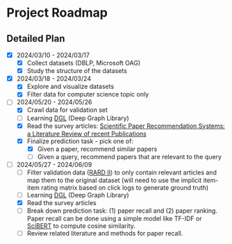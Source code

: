 # Project Roadmap

## Detailed Plan

* [X] 2024/03/10 - 2024/03/17
	* [X] Collect datasets (DBLP, Microsoft OAG)
	* [X] Study the structure of the datasets

* [X] 2024/03/18 - 2024/03/24
	* [X] Explore and visualize datasets
	* [X] Filter data for computer science topic only

* [ ] 2024/05/20 - 2024/05/26
	* [X] Crawl data for validation set
	* [ ] Learning [DGL](https://www.dgl.ai/) (Deep Graph Library)
	* [X] Read the survey articles: [Scientific Paper Recommendation Systems: a Literature Review of recent Publications](https://arxiv.org/abs/2201.00682)
	* [X] Finalize prediction task - pick one of:
		* [X] Given a paper, recommend similar papers
		* [ ] Given a query, recommend papers that are relevant to the query

* [ ] 2024/05/27 - 2024/06/09
	* [ ] Filter validation data ([RARD II](https://dataverse.harvard.edu/dataset.xhtml?persistentId=doi:10.7910/DVN/AT4MNE)) to only contain relevant articles and map them to the original dataset (will need to use the implicit item-item rating matrix based on click logs to generate ground truth) 
	* [ ] Learning [DGL](https://www.dgl.ai/) (Deep Graph Library)
	* [X] Read the survey articles
	* [ ] Break down prediction task: (1) paper recall and (2) paper ranking. Paper recall can be done using a simple model like TF-IDF or [SciBERT](https://arxiv.org/abs/1903.10676) to compute cosine similarity.
	* [ ] Review related literature and methods for paper recall.